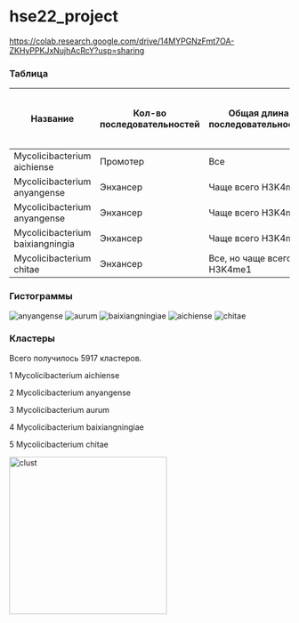 # hse22_project


https://colab.research.google.com/drive/14MYPGNzFmt7OA-ZKHyPPKJxNujhAcRcY?usp=sharing
### Таблица
| Название | Кол-во последовательностей | Общая длина последовательностей | Кол-во аннотированных генов | Их доля | Кол-во участков с ZH-score > 500 | Их длина | 
| ------------- | ------------- | ------------- | ------------- |----------- | --------- | ------- |
| Mycolicibacterium aichiense | Промотер | Все | 5724 | | | |
| Mycolicibacterium anyangense | Энхансер | Чаще всего H3K4me1 | 5425 | | | |
| Mycolicibacterium anyangense | Энхансер | Чаще всего H3K4me1 | 5425 | | | |
| Mycolicibacterium baixiangningia | Энхансер | Чаще всего H3K4me1 | 5902 | | | |
| Mycolicibacterium chitae | Энхансер | Все, но чаще всего H3K4me1 | 5229| | | | |


### Гистограммы
![anyangense](https://user-images.githubusercontent.com/71277325/173684860-926ee6fc-059e-4f62-975b-b386ab54ca5f.png)
![aurum](https://user-images.githubusercontent.com/71277325/173684867-ec48927a-8ccc-440f-b8ac-5a85c82bed29.png)
![baixiangningiae](https://user-images.githubusercontent.com/71277325/173684869-16b62bec-98de-4454-92f0-0a2bbff8c170.png)
![aichiense](https://user-images.githubusercontent.com/71277325/173684872-a09c3718-9ccb-4516-ba12-369fda9bb534.png)
![chitae](https://user-images.githubusercontent.com/71277325/173684875-7156e6e9-4c19-4005-9623-2a6fe73f387b.png)


### Кластеры

Всего получилось 5917 кластеров.

1 Mycolicibacterium aichiense

2 Mycolicibacterium anyangense

3 Mycolicibacterium aurum

4 Mycolicibacterium baixiangningiae

5 Mycolicibacterium chitae


<img width="283" alt="clust" src="https://user-images.githubusercontent.com/71277325/173686084-c4888898-32eb-4176-ad3f-7b46c42742f4.PNG">

